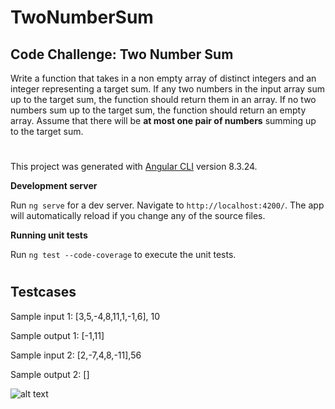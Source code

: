 # TwoNumberSum



## Code Challenge: Two Number Sum

Write a function that takes in a non empty array of distinct integers and an integer representing a target sum. If any two numbers in the input array sum up to the target sum, the function should return them in an array. If no two numbers sum up to the target sum, the function should return an empty array. Assume that there will be **at most one pair of numbers** summing up to the target sum.

#


This project was generated with [Angular CLI](https://github.com/angular/angular-cli) version 8.3.24.

**Development server**

Run `ng serve` for a dev server. Navigate to `http://localhost:4200/`. The app will automatically reload if you change any of the source files.

**Running unit tests**

Run `ng test --code-coverage` to execute the unit tests.

#
## Testcases

Sample input 1: [3,5,-4,8,11,1,-1,6], 10

Sample output 1: [-1,11]

Sample input 2: [2,-7,4,8,-11],56

Sample output 2: []

![alt text](https://fotos.subefotos.com/6c876205c8a118261931e69ca5df57f3o.jpg)



